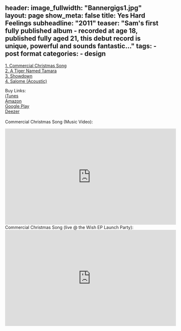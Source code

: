 header:
   image_fullwidth: "Bannergigs1.jpg"
layout: page
show_meta: false
title: Yes Hard Feelings
subheadline: "2011"
teaser: "Sam's first fully published album - recorded at age 18,  published fully aged 21, this debut record is unique, powerful and sounds fantastic..."
tags:
    - post format
categories:
    - design 
---
<!--more-->
 <a href="https://www.youtube.com/6PBrOIzBkG8">1. Commercial Christmas Song</a><br>
 <a href="https://itunes.apple.com/us/album/id784573815">2. A Tiger Named Tamara</a><br>
 <a href="https://itunes.apple.com/us/album/id784573815">3. Showdown</a><br>
 <a href="https://itunes.apple.com/us/album/id784573815">4. Salome (Acoustic)</a><br>

Buy Links:<br>
  <a href="https://itunes.apple.com/us/album/id784573815">iTunes</a><br>
   <a href="https://www.amazon.com/Aurora-Remastered-Sam-Harrison/dp/B00HAX99KM">Amazon</a><br>
    <a href="https://play.google.com/store/music/album?id=Bgyts3srye6hlsnsavcwoupmpl4&tid=song-T7gbdzp6dqi5d6eu65cm2yoa5fe&hl=be">Google Play</a><br>
     <a href="http://www.deezer.com/album/7253812">Deezer</a><br>
<br>
Commercial Christmas Song (Music Video):<br>
  <iframe width="560" height="315" src="https://www.youtube.com/embed/6PBrOIzBkG8" frameborder="0" allowfullscreen></iframe><br>
 Commercial Christmas Song (live @ the Wish EP Launch Party):<br>
  <iframe width="560" height="315" src="https://www.youtube.com/embed/2SGblTSHQkw" frameborder="0" allowfullscreen></iframe><br>
